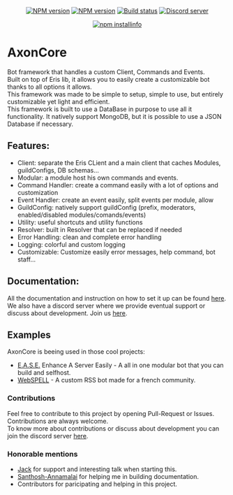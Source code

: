 <div align="center">
  <p>
    <a href="https://github.com/Khaazz/AxonCore/releases"><img src="https://img.shields.io/github/release/Khaazz/AxonCore.svg?style=for-the-badge" alt="NPM version" /></a>
    <a href="https://www.npmjs.com/package/axoncore"><img src="https://img.shields.io/npm/v/axoncore.svg?maxAge=3600" alt="NPM version" /></a>
    <a href="https://travis-ci.org/Khaazz/AxonCore"><img src="https://travis-ci.com/Khaazz/AxonCore.svg?branch=master" alt="Build status" /></a>
    <a href="https://discord.gg/QZ6B5US"><img src="https://discordapp.com/api/guilds/365236789855649814/embed.png" alt="Discord server" /></a>
  </p>
  <p>
    <a href="https://nodei.co/npm/axoncore/"><img src="https://nodei.co/npm/axoncore.png?downloads=true&stars=true" alt="npm installinfo" /></a>
  </p>
</div>


# AxonCore
Bot framework that handles a custom Client, Commands and Events.  
Built on top of Eris lib, it allows you to easily create a customizable bot thanks to all options it allows.  
This framework was made to be simple to setup, simple to use, but entirely customizable yet light and efficient.  
This framework is built to use a DataBase in purpose to use all it functionality. It natively support MongoDB, but it is possible to use a JSON Database if necessary.

## Features:

  - Client: separate the Eris CLient and a main client that caches Modules, guildConfigs, DB schemas...
  - Modular: a module host his own commands and events.
  - Command Handler: create a command easily with a lot of options and customization
  - Event Handler: create an event easily, split events per module, allow
  - GuildConfig: natively support guildConfig (prefix, moderators, enabled/disabled modules/comands/events)
  - Utility: useful shortcuts and utility functions
  - Resolver: built in Resolver that can be replaced if needed
  - Error Handling: clean and complete error handling
  - Logging: colorful and custom logging
  - Customizable: Customize easily error messages, help command, bot staff... 

## Documentation:

All the documentation and instruction on how to set it up can be found [here](https://khaazz.github.io/#/).  
We also have a discord server where we provide eventual support or discuss about development. Join us [here](https://discord.gg/QZ6B5US).

## Examples
AxonCore is beeing used in those cool projects:  
  - [E.A.S.E.](https://github.com/AxonTeam/Ease) Enhance A Server Easily - A all in one modular bot that you can build and selfhost.
  - [WebSPELL](https://github.com/Khaazz/webSPELL) - A custom RSS bot made for a french community.


### Contributions
Feel free to contribute to this project by opening Pull-Request or Issues. Contributions are always welcome.  
To know more about contributions or discuss about development you can join the discord server [here](https://discord.gg/QZ6B5US).

### Honorable mentions
- [Jack](https://github.com/InATrance) for support and interesting talk when starting this.
- [Santhosh-Annamalai](https://github.com/Santhosh-Annamalai) for helping me in building documentation.
- Contributors for paricipating and helping in this project.
